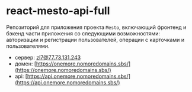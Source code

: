 # react-mesto-api-full
Репозиторий для приложения проекта `Mesto`, включающий фронтенд и бэкенд части приложения со следующими возможностями: авторизации и регистрации пользователей, операции с карточками и пользователями.

- сервер: zl7@77.73.131.243
- домен: [https://onemore.nomoredomains.sbs/](https://onemore.nomoredomains.sbs/)
- api: [https://api.onemore.nomoredomains.sbs/](https://api.onemore.nomoredomains.sbs/)
